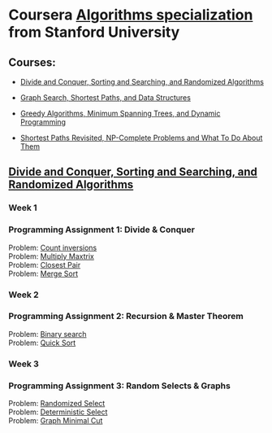 # Coursera [Algorithms specialization](<https://www.coursera.org/specializations/algorithms>) from Stanford University

## Courses:

- [Divide and Conquer, Sorting and Searching, and Randomized Algorithms](https://www.coursera.org/learn/algorithms-divide-conquer)

- [Graph Search, Shortest Paths, and Data Structures](https://www.coursera.org/learn/algorithms-graphs-data-structures)

- [Greedy Algorithms, Minimum Spanning Trees, and Dynamic Programming](https://www.coursera.org/learn/algorithms-greedy)

- [Shortest Paths Revisited, NP-Complete Problems and What To Do About Them](https://www.coursera.org/learn/algorithms-npcomplete)


## [Divide and Conquer, Sorting and Searching, and Randomized Algorithms](https://www.coursera.org/learn/algorithms-divide-conquer)

### Week 1
### Programming Assignment 1: Divide & Conquer

Problem: [Count inversions](https://github.com/Sergei-Morozov/Coursera-Algorithms/blob/master/Divide%20and%20Conquer/week1/inversions.py)  </br>
Problem: [Multiply Maxtrix](https://github.com/Sergei-Morozov/Coursera-Algorithms/blob/master/Divide%20and%20Conquer/week1/matrix_multiply.py)  </br>
Problem: [Closest Pair](https://github.com/Sergei-Morozov/Coursera-Algorithms/blob/master/Divide%20and%20Conquer/week1/closest_pair.py)  </br>
Problem: [Merge Sort](https://github.com/Sergei-Morozov/Coursera-Algorithms/blob/master/Divide%20and%20Conquer/week1/merge_sort.py)  </br>

### Week 2
### Programming Assignment 2: Recursion & Master Theorem

Problem: [Binary search](https://github.com/Sergei-Morozov/Coursera-Algorithms/blob/master/Divide%20and%20Conquer/week2/binary_search.py)  </br>
Problem: [Quick Sort](https://github.com/Sergei-Morozov/Coursera-Algorithms/blob/master/Divide%20and%20Conquer/week2/quick_sort.py)  </br>

### Week 3
### Programming Assignment 3: Random Selects & Graphs

Problem: [Randomized Select](https://github.com/Sergei-Morozov/Coursera-Algorithms/blob/master/Divide%20and%20Conquer/week3/random_select.py)  </br>
Problem: [Deterministic Select](https://github.com/Sergei-Morozov/Coursera-Algorithms/blob/master/Divide%20and%20Conquer/week3/deterministic_select.py)  </br>
Problem: [Graph Minimal Cut](https://github.com/Sergei-Morozov/Coursera-Algorithms/blob/master/Divide%20and%20Conquer/week3/min_cut_graph.py)  </br>
